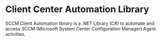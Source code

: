 # Client Center Automation Library
SCCM Client Automation library is a .NET Library (C#) to automate and access SCCM (Microsoft System Center Configuration Manager) Agent activities.
